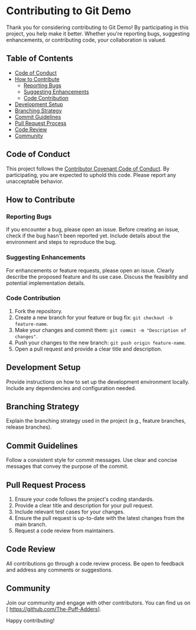 # Contributing to Git Demo

Thank you for considering contributing to Git Demo! By participating in this project, you help make it better. Whether you're reporting bugs, suggesting enhancements, or contributing code, your collaboration is valued.

## Table of Contents

- [Code of Conduct](#code-of-conduct)
- [How to Contribute](#how-to-contribute)
  - [Reporting Bugs](#reporting-bugs)
  - [Suggesting Enhancements](#suggesting-enhancements)
  - [Code Contribution](#code-contribution)
- [Development Setup](#development-setup)
- [Branching Strategy](#branching-strategy)
- [Commit Guidelines](#commit-guidelines)
- [Pull Request Process](#pull-request-process)
- [Code Review](#code-review)
- [Community](#community)

## Code of Conduct

This project follows the [Contributor Covenant Code of Conduct](CODE_OF_CONDUCT.md). By participating, you are expected to uphold this code. Please report any unacceptable behavior.

## How to Contribute

### Reporting Bugs

If you encounter a bug, please open an issue. Before creating an issue, check if the bug hasn't been reported yet. Include details about the environment and steps to reproduce the bug.

### Suggesting Enhancements

For enhancements or feature requests, please open an issue. Clearly describe the proposed feature and its use case. Discuss the feasibility and potential implementation details.

### Code Contribution

1. Fork the repository.
2. Create a new branch for your feature or bug fix: `git checkout -b feature-name`.
3. Make your changes and commit them: `git commit -m "Description of changes"`.
4. Push your changes to the new branch: `git push origin feature-name`.
5. Open a pull request and provide a clear title and description.

## Development Setup

Provide instructions on how to set up the development environment locally. Include any dependencies and configuration needed.

## Branching Strategy

Explain the branching strategy used in the project (e.g., feature branches, release branches).

## Commit Guidelines

Follow a consistent style for commit messages. Use clear and concise messages that convey the purpose of the commit.

## Pull Request Process

1. Ensure your code follows the project's coding standards.
2. Provide a clear title and description for your pull request.
3. Include relevant test cases for your changes.
4. Ensure the pull request is up-to-date with the latest changes from the main branch.
5. Request a code review from maintainers.

## Code Review

All contributions go through a code review process. Be open to feedback and address any comments or suggestions.

## Community

Join our community and engage with other contributors. You can find us on [ https://github.com/The-Puff-Adders].

Happy contributing!
